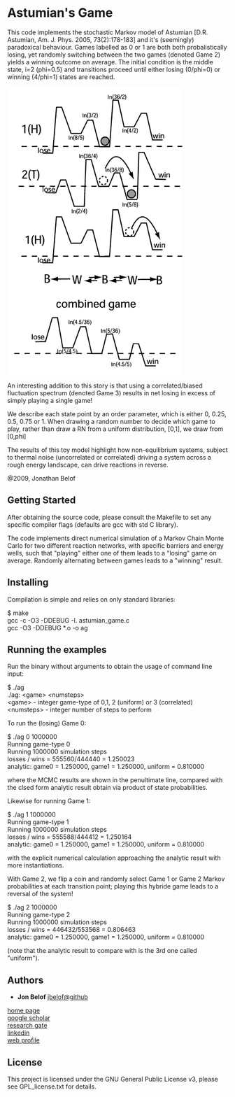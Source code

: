 # Astumian's Game

This code implements the stochastic Markov model of Astumian [D.R. Astumian, Am. J. Phys. 2005, 73(2):178-183] and it's (seemingly) paradoxical behaviour.  Games labelled as 0 or 1 are both both probalistically losing, yet randomly switching between the two games (denoted Game 2) yields a winning outcome on average. The initial condition is the middle state, i=2 (phi=0.5) and transitions
proceed until either losing (0/phi=0) or winning (4/phi=1) states are reached.

![Diagrammatic representation of the Markov chains leading to losing games (top two chain) and winning game via stochastic alternation of game strategy (bottom, representing the mean winning outcome)](./surface_fig.png)

An interesting addition to this story is that using a correlated/biased fluctuation spectrum (denoted Game 3) results in net losing in excess of simply playing a single game!

We describe each state point by an order parameter, which is either 0, 0.25, 0.5, 0.75 or 1.  When drawing a random number to decide which game to play, rather than draw a RN from a uniform distribution, [0,1], we draw from [0,phi]

The results of this toy model highlight how non-equilibrium systems, subject to thermal noise (uncorrelated or correlated) driving a system across a rough energy landscape, can drive reactions in reverse. 

@2009, Jonathan Belof

## Getting Started

After obtaining the source code, please consult the Makefile to set any specific compiler flags (defaults are gcc with std C library).

The code implements direct numerical simulation of a Markov Chain Monte Carlo for two different reaction networks, with specific barriers and energy wells, such that "playing" either one of them leads to a "losing" game on average. Randomly alternating between games leads to a "winning" result.


## Installing

Compilation is simple and relies on only standard libraries:

$ make  
gcc -c -O3 -DDEBUG -I. astumian_game.c  
gcc -O3 -DDEBUG *.o -o ag  


## Running the examples

Run the binary without arguments to obtain the usage of command line input:

$ ./ag  
./ag: \<game\> \<numsteps\>   
	\<game\> - integer game-type of 0,1, 2 (uniform) or 3 (correlated)  
	\<numsteps\> - integer number of steps to perform  

To run the (losing) Game 0:

$ ./ag 0 1000000  
Running game-type 0  
Running 1000000 simulation steps  
losses / wins = 555560/444440 = 1.250023  
analytic: game0 = 1.250000, game1 = 1.250000, uniform = 0.810000  

where the MCMC results are shown in the penultimate line, compared with the clsed form analytic result obtain via product of state probabilities.

Likewise for running Game 1:

$ ./ag 1 1000000  
Running game-type 1  
Running 1000000 simulation steps  
losses / wins = 555588/444412 = 1.250164  
analytic: game0 = 1.250000, game1 = 1.250000, uniform = 0.810000

with the explicit numerical calculation approaching the analytic result with more instantiations.

With Game 2, we flip a coin and randomly select Game 1 or Game 2 Markov probabilities at each transition point; playing this hybride game leads to a reversal of the system!

$ ./ag 2 1000000  
Running game-type 2  
Running 1000000 simulation steps  
losses / wins = 446432/553568 = 0.806463  
analytic: game0 = 1.250000, game1 = 1.250000, uniform = 0.810000

(note that the analytic result to compare with is the 3rd one called "uniform").


## Authors

* **Jon Belof** [jbelof@github](https://github.com/jbelof)  

[home page](http://people.llnl.gov/belof1)  
[google scholar](https://scholar.google.com/citations?user=gNrlNbwAAAAJ&hl=en)  
[research gate](https://www.researchgate.net/profile/Jon_Belof)  
[linkedin](http://www.linkedin.com/in/jbelof)  
[web profile](http://jbelof.academia.edu)  


## License

This project is licensed under the GNU General Public License v3, please see GPL_license.txt for details.


